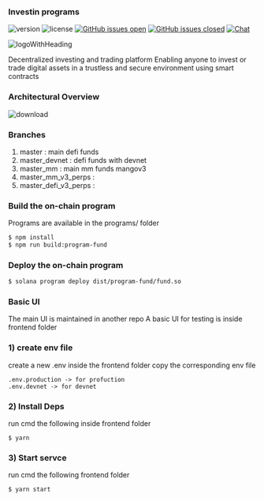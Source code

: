 ### Investin programs

![version](https://img.shields.io/badge/version-1.1.0-blue.svg) ![license](https://img.shields.io/badge/license-MIT-blue.svg) [![GitHub issues open](https://img.shields.io/github/issues/creativetimofficial/black-dashboard-react.svg?maxAge=2592000)]() [![GitHub issues closed](https://img.shields.io/github/issues-closed-raw/creativetimofficial/black-dashboard-react.svg?maxAge=2592000)]()  [![Chat](https://img.shields.io/badge/chat-on%20discord-7289da.svg)](https://discord.com/invite/Yf54h9B)

![logoWithHeading](https://assets.coingecko.com/coins/images/15588/small/ivn_logo.png?1621267247)


Decentralized investing and trading platform 
Enabling anyone to invest or trade digital assets in a trustless and secure environment using smart contracts

### Architectural Overview
![download](https://user-images.githubusercontent.com/20189814/120890571-43e16f00-c621-11eb-9150-a8b5f431f002.png)

### Branches
1) master : main defi funds
2) master_devnet : defi funds with devnet
3) master_mm : main mm funds mangov3 
4) master_mm_v3_perps : 
5) master_defi_v3_perps :

### Build the on-chain program

Programs are available in the programs/ folder

```bash
$ npm install
$ npm run build:program-fund
```


### Deploy the on-chain program

```bash
$ solana program deploy dist/program-fund/fund.so
```
### Basic UI
The main UI is maintained in another repo
A basic UI for testing is inside frontend folder
### 1) create env file
create a new .env inside the frontend folder
copy the corresponding env file 
```
.env.production -> for profuction
.env.devnet -> for devnet
```
### 2) Install Deps 
run cmd the following inside frontend folder
```
$ yarn
```

### 3) Start servce 
run cmd the following frontend folder
```
$ yarn start
```

